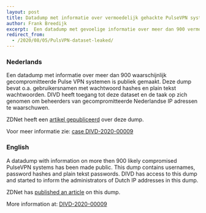 ```yaml
---
layout: post
title: Datadump met informatie over vermoedelijk gehackte PulseVPN systemen gelekt / Datadump with information on hacked PulseVPN systems leaked
author: Frank Breedijk
excerpt:  Een datadump met gevoelige informatie over meer dan 900 vermoedelijk gehackte PulseVPN systemen is gelekt. Het DIVD Security Meldpunt gaat Nederlandse slachtoffers informeren. / A datadump with sensitive information about more than 900 compromised PulseVPN systems has been leaked. DIVD Meldpunt is going to inform the Dutch victims.
redirect_from:
  - /2020/08/05/PulsVPN-dataset-leaked/
---
```


### Nederlands

Een datadump met informatie over meer dan 900 waarschijnlijk gecompromitteerde Pulse VPN systemen is publiek gemaakt. Deze dump bevat o.a. gebruikersnamen met wachtwoord hashes en plain tekst wachtwoorden. DIVD heeft toegang tot deze dataset en de taak op zich genomen om beheerders van gecompromitteerde Nederlandse IP adressen te waarschuwen. 

ZDNet heeft een [artikel gepubliceerd](https://www.zdnet.com/article/hacker-leaks-passwords-for-900-enterprise-vpn-servers/) over deze dump.


Voor meer informatie zie: [case DIVD-2020-00009](https://securitymeldpunt.nl/cases/DIVD-2020-00009/)

### English

A datadump with information on more then 900 likely compromised PulseVPN systems has been made public. This dump contains usernames, password hashes and plain tekst passwords. DIVD has access to this dump and started to inform the administrators of Dutch IP addresses in this dump.

ZDNet has [published an article](https://www.zdnet.com/article/hacker-leaks-passwords-for-900-enterprise-vpn-servers/) on this dump.

More information at: [DIVD-2020-00009](https://securitymeldpunt.nl/cases/DIVD-2020-00009/)




